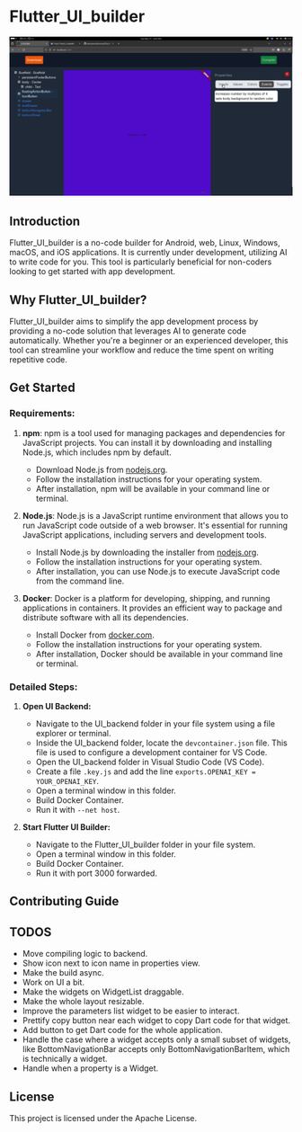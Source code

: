 # Flutter_UI_builder

![screenshot](https://github.com/devanmolsharma/Flutter_UI_builder/raw/main/demos/screenshot.png)

## Introduction

Flutter_UI_builder is a no-code builder for Android, web, Linux, Windows, macOS, and iOS applications. It is currently under development, utilizing AI to write code for you. This tool is particularly beneficial for non-coders looking to get started with app development.

## Why Flutter_UI_builder?

Flutter_UI_builder aims to simplify the app development process by providing a no-code solution that leverages AI to generate code automatically. Whether you're a beginner or an experienced developer, this tool can streamline your workflow and reduce the time spent on writing repetitive code.

## Get Started

### Requirements:
1. **npm**: npm is a tool used for managing packages and dependencies for JavaScript projects. You can install it by downloading and installing Node.js, which includes npm by default.
   
   - Download Node.js from [nodejs.org](https://nodejs.org/).
   - Follow the installation instructions for your operating system.
   - After installation, npm will be available in your command line or terminal.

2. **Node.js**: Node.js is a JavaScript runtime environment that allows you to run JavaScript code outside of a web browser. It's essential for running JavaScript applications, including servers and development tools.

   - Install Node.js by downloading the installer from [nodejs.org](https://nodejs.org/).
   - Follow the installation instructions for your operating system.
   - After installation, you can use Node.js to execute JavaScript code from the command line.

3. **Docker**: Docker is a platform for developing, shipping, and running applications in containers. It provides an efficient way to package and distribute software with all its dependencies.

   - Install Docker from [docker.com](https://www.docker.com/get-started).
   - Follow the installation instructions for your operating system.
   - After installation, Docker should be available in your command line or terminal.

### Detailed Steps:
1. **Open UI Backend:**
   - Navigate to the UI_backend folder in your file system using a file explorer or terminal.
   - Inside the UI_backend folder, locate the `devcontainer.json` file. This file is used to configure a development container for VS Code.
   - Open the UI_backend folder in Visual Studio Code (VS Code).
   - Create a file `.key.js` and add the line `exports.OPENAI_KEY = YOUR_OPENAI_KEY`.
   - Open a terminal window in this folder.
   - Build Docker Container.
   - Run it with `--net host`.

2. **Start Flutter UI Builder:**
   - Navigate to the Flutter_UI_builder folder in your file system.
   - Open a terminal window in this folder.
   - Build Docker Container.
   - Run it with port 3000 forwarded.

## Contributing Guide

## TODOS

- Move compiling logic to backend.
- Show icon next to icon name in properties view.
- Make the build async.
- Work on UI a bit.
- Make the widgets on WidgetList draggable.
- Make the whole layout resizable.
- Improve the parameters list widget to be easier to interact.
- Prettify copy button near each widget to copy Dart code for that widget.
- Add button to get Dart code for the whole application.
- Handle the case where a widget accepts only a small subset of widgets, like BottomNavigationBar accepts only BottomNavigationBarItem, which is technically a widget.
- Handle when a property is a Widget.

## License

This project is licensed under the Apache License.
